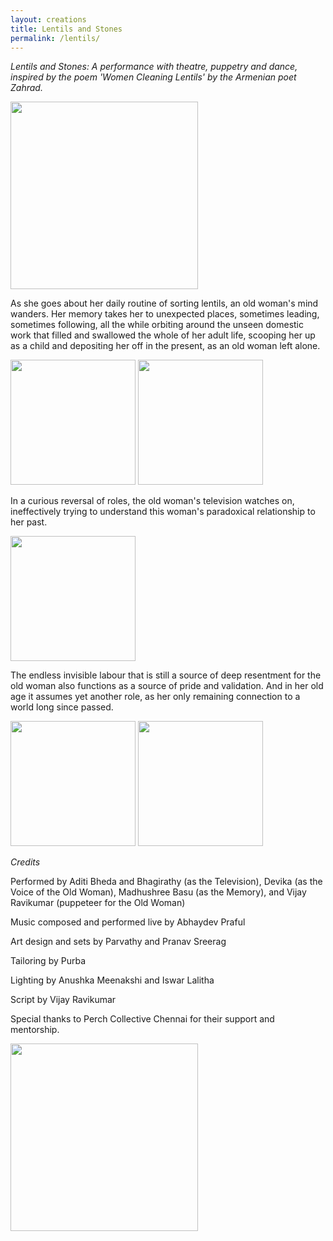 ```yaml
---
layout: creations
title: Lentils and Stones
permalink: /lentils/
---
```


<i>Lentils and Stones: A performance with theatre, puppetry and dance, inspired by the poem
'Women Cleaning Lentils' by the Armenian poet Zahrad.</i>


<div class="pictures-container">
 <img src="../images/lentils/lentils8.png" class="shrinkToFit" height="300">
</div>



As she goes about her daily routine of sorting lentils, an old woman's mind wanders. Her memory takes her to unexpected places, sometimes leading, sometimes following, all the while orbiting around the unseen domestic work that filled and swallowed the whole of her adult life, scooping her up as a child and depositing her off in the present, as an old woman left alone. 


<div class="pictures-container">
 <img src="../images/lentils/lentils3.jpg" class="shrinkToFit" height="200">
  <img src="../images/lentils/lentils4.jpg" class="shrinkToFit" height="200">
</div>


In a curious reversal of roles, the old woman's television watches on, ineffectively trying to understand this woman's paradoxical relationship to her past.

<div class="pictures-container">
  <img src="../images/lentils/lentils5.jpg" class="shrinkToFit" height="200">
</div>

The endless invisible labour that is still a source of deep resentment for the old woman  also functions as a source of pride and validation.  And in her old age it assumes yet another role, as her only remaining connection to a world long since passed.


<div class="pictures-container">
 <img src="../images/lentils/lentils6.jpg" class="shrinkToFit" height="200">
  <img src="../images/lentils/lentils7.jpg" class="shrinkToFit" height="200">
</div>


<i>Credits</i>

Performed by Aditi Bheda and Bhagirathy (as the Television), Devika (as the Voice of the Old Woman), Madhushree Basu (as the Memory), and Vijay Ravikumar (puppeteer for the Old Woman)

Music composed and performed live by Abhaydev Praful

Art design and sets by Parvathy and Pranav Sreerag

Tailoring by Purba

Lighting by Anushka Meenakshi and Iswar Lalitha

Script by Vijay Ravikumar

Special thanks to  Perch Collective Chennai for their support and mentorship.



<div class="pictures-container">
 <img src="../images/lentils/lentils1.jpg" class="shrinkToFit" height="300">
</div>
